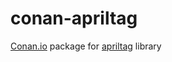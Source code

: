 # conan-apriltag

[Conan.io](https://conan.io) package for [apriltag](https://github.com/AprilRobotics/apriltag) library
